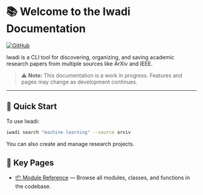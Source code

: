 # 📚 Welcome to the Iwadi Documentation

[![GitHub](https://img.shields.io/badge/GitHub-ota231%2Fiwadi-blue?logo=github)](https://github.com/ota231/iwadi)


Iwadi is a CLI tool for discovering, organizing, and saving academic research papers from multiple sources like ArXiv and IEEE.

> ⚠️ **Note:** This documentation is a work in progress. Features and pages may change as development continues.

---

## 🚀 Quick Start

To use Iwadi:

```bash
iwadi search "machine learning" --source arxiv
```

You can also create and manage research projects.

## 🔗 Key Pages

- [📦 Module Reference](modules.html) — Browse all modules, classes, and functions in the codebase.


